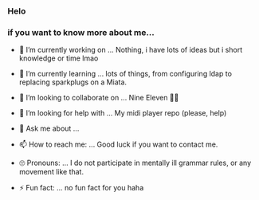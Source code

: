 ### Helo

### if you want to know more about me...

- 🔭 I’m currently working on ...   Nothing, i have lots of ideas but i short knowledge or time lmao

- 🌱 I’m currently learning ...    lots of things, from configuring ldap to replacing sparkplugs on a Miata.

- 👯 I’m looking to collaborate on ...   Nine Eleven 🛫🏢

- 🤔 I’m looking for help with ...   My midi player repo (please, help)

- 💬 Ask me about ...

- 📫 How to reach me: ...   Good luck if you want to contact me.

- 🙄 Pronouns: ...   I do not participate in mentally ill grammar rules, or any movement like that.

- ⚡ Fun fact: ...   no fun fact for you haha
